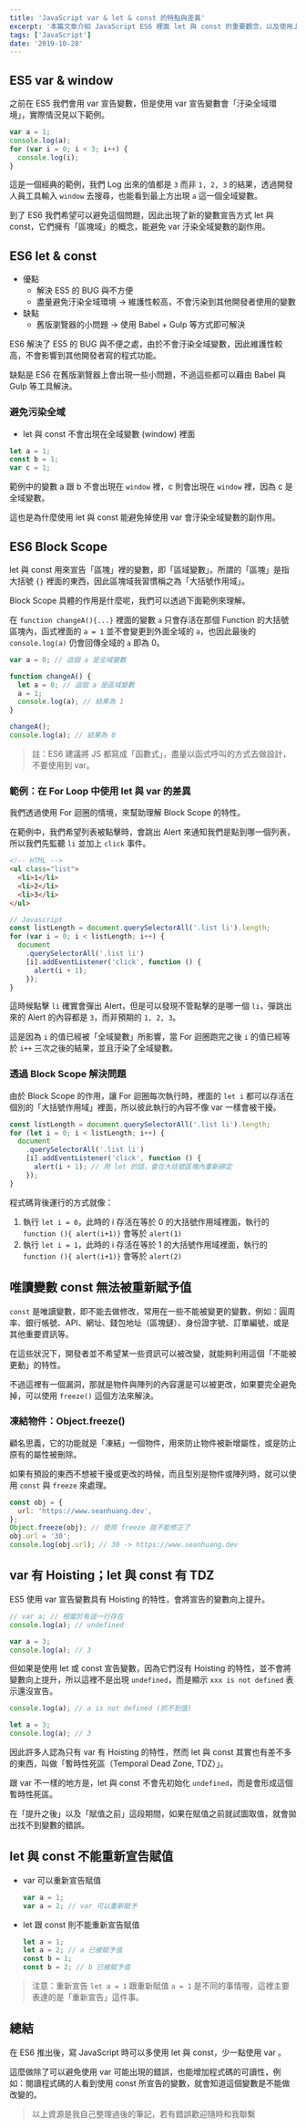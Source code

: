 ```yaml
---
title: 'JavaScript var & let & const 的特點與差異'
excerpt: '本篇文章介紹 JavaScript ES6 裡面 let 與 const 的重要觀念，以及使用上的注意事項。'
tags: ['JavaScript']
date: '2019-10-28'
---
```


## ES5 var & window

之前在 ES5 我們會用 var 宣告變數，但是使用 var 宣告變數會「汙染全域環境」，實際情況見以下範例。

```javascript
var a = 1;
console.log(a);
for (var i = 0; i < 3; i++) {
  console.log(i);
}
```

這是一個經典的範例，我們 Log 出來的值都是 `3` 而非 `1, 2, 3` 的結果，透過開發人員工具輸入 `window` 去搜尋，也能看到最上方出現 `a` 這一個全域變數。

到了 ES6 我們希望可以避免這個問題，因此出現了新的變數宣告方式 let 與 const，它們擁有「區塊域」的概念，能避免 var 汙染全域變數的副作用。

## ES6 let & const

- 優點
  - 解決 ES5 的 BUG 與不方便
  - 盡量避免汙染全域環境 → 維護性較高，不會污染到其他開發者使用的變數
- 缺點
  - 舊版瀏覽器的小問題 → 使用 Babel + Gulp 等方式即可解決

ES6 解決了 ES5 的 BUG 與不便之處，由於不會汙染全域變數，因此維護性較高，不會影響到其他開發者寫的程式功能。

缺點是 ES6 在舊版瀏覽器上會出現一些小問題，不過這些都可以藉由 Babel 與 Gulp 等工具解決。

### 避免污染全域

- let 與 const 不會出現在全域變數 (window) 裡面

```javascript
let a = 1;
const b = 1;
var c = 1;
```

範例中的變數 a 跟 b 不會出現在 `window` 裡，c 則會出現在 `window` 裡，因為 c 是全域變數。

這也是為什麼使用 let 與 const 能避免掉使用 var 會汙染全域變數的副作用。

## ES6 Block Scope

let 與 const 用來宣告「區塊」裡的變數，即「區域變數」。所謂的「區塊」是指大括號 `{}` 裡面的東西，因此區塊域我習慣稱之為「大括號作用域」。

Block Scope 具體的作用是什麼呢，我們可以透過下面範例來理解。

在 `function changeA(){...}` 裡面的變數 `a` 只會存活在那個 Function 的大括號區塊內，函式裡面的 `a = 1` 並不會變更到外面全域的 `a`，也因此最後的 `console.log(a)` 仍會回傳全域的 `a` 即為 0。

```javascript
var a = 0; // 這個 a 是全域變數

function changeA() {
  let a = 0; // 這個 a 是區域變數
  a = 1;
  console.log(a); // 結果為 1
}

changeA();
console.log(a); // 結果為 0
```

> 註：ES6 建議將 JS 都寫成「函數式」，盡量以函式呼叫的方式去做設計，不要使用到 var。

### 範例：在 For Loop 中使用 let 與 var 的差異

我們透過使用 For 迴圈的情境，來幫助理解 Block Scope 的特性。

在範例中，我們希望列表被點擊時，會跳出 Alert 來通知我們是點到哪一個列表，所以我們先監聽 `li` 並加上 `click` 事件。

```html
<!-- HTML -->
<ul class="list">
  <li>1</li>
  <li>2</li>
  <li>3</li>
</ul>
```

```javascript
// Javascript
const listLength = document.querySelectorAll('.list li').length;
for (var i = 0; i < listLength; i++) {
  document
    .querySelectorAll('.list li')
    [i].addEventListener('click', function () {
      alert(i + 1);
    });
}
```

這時候點擊 `li` 確實會彈出 Alert，但是可以發現不管點擊的是哪一個 `li`，彈跳出來的 Alert 的內容都是 `3`，而非預期的 `1, 2, 3`。

這是因為 `i` 的值已經被「全域變數」所影響，當 For 迴圈跑完之後 `i` 的值已經等於 `i++` 三次之後的結果，並且汙染了全域變數。

### 透過 Block Scope 解決問題

由於 Block Scope 的作用，讓 For 迴圈每次執行時，裡面的 `let i` 都可以存活在個別的「大括號作用域」裡面，所以彼此執行的內容不像 var 一樣會被干擾。

```javascript
const listLength = document.querySelectorAll('.list li').length;
for (let i = 0; i < listLength; i++) {
  document
    .querySelectorAll('.list li')
    [i].addEventListener('click', function () {
      alert(i + 1); // 用 let 的話，會在大括號區塊內重新綁定
    });
}
```

程式碼背後運行的方式就像：

1. 執行 `let i = 0`，此時的 i 存活在等於 0 的大括號作用域裡面，執行的 `function (){ alert(i+1)}` 會等於 `alert(1)`
2. 執行 `let i = 1`，此時的 i 存活在等於 1 的大括號作用域裡面，執行的 `function (){ alert(i+1)}` 會等於 `alert(2)`

## 唯讀變數 const 無法被重新賦予值

`const` 是唯讀變數，即不能去做修改，常用在一些不能被變更的變數，例如：圓周率、銀行帳號、API、網址、錢包地址（區塊鏈）、身份證字號、訂單編號，或是其他重要資訊等。

在這些狀況下，開發者並不希望某一些資訊可以被改變，就能夠利用這個「不能被更動」的特性。

不過這裡有一個漏洞，那就是物件與陣列的內容還是可以被更改，如果要完全避免掉，可以使用 `freeze()` 這個方法來解決。

### 凍結物件：Object.freeze()

顧名思義，它的功能就是「凍結」一個物件，用來防止物件被新增屬性，或是防止原有的屬性被刪除。

如果有預設的東西不想被干擾或更改的時候，而且型別是物件或陣列時，就可以使用 `const` 與 `freeze` 來處理。

```javascript
const obj = {
  url: 'https://www.seanhuang.dev',
};
Object.freeze(obj); // 使用 freeze 就不能修正了
obj.url = '30';
console.log(obj.url); // 30 -> https://www.seanhuang.dev
```

## var 有 Hoisting；let 與 const 有 TDZ

ES5 使用 var 宣告變數具有 Hoisting 的特性，會將宣告的變數向上提升。

```javascript
// var a; // 相當於有這一行存在
console.log(a); // undefined

var a = 3;
console.log(a); // 3
```

但如果是使用 let 或 const 宣告變數，因為它們沒有 Hoisting 的特性，並不會將變數向上提升，所以這裡不是出現 `undefined`，而是顯示 `xxx is not defined` 表示還沒宣告。

```javascript
console.log(a); // a is not defined (抓不到值)

let a = 3;
console.log(a); // 3
```

因此許多人認為只有 var 有 Hoisting 的特性，然而 let 與 const 其實也有差不多的東西，叫做「暫時性死區（Temporal Dead Zone, TDZ）」。

跟 var 不一樣的地方是，let 與 const 不會先初始化 `undefined`，而是會形成這個暫時性死區。

在「提升之後」以及「賦值之前」這段期間，如果在賦值之前就試圖取值，就會拋出找不到變數的錯誤。

## let 與 const 不能重新宣告賦值

- var 可以重新宣告賦值

  ```javascript
  var a = 1;
  var a = 2; // var 可以重新賦予
  ```

- let 跟 const 則不能重新宣告賦值

  ```javascript
  let a = 1;
  let a = 2; // a 已被賦予值
  const b = 1;
  const b = 2; // b 已被賦予值
  ```

> 注意：重新宣告 `let a = 1` 跟重新賦值 `a = 1` 是不同的事情喔，這裡主要表達的是「重新宣告」這件事。

## 總結

在 ES6 推出後，寫 JavaScript 時可以多使用 let 與 const，少一點使用 var 。

這麼做除了可以避免使用 var 可能出現的錯誤，也能增加程式碼的可讀性，例如：閱讀程式碼的人看到使用 const 所宣告的變數，就會知道這個變數是不能做改變的。

> 以上資源是我自己整理過後的筆記，若有錯誤歡迎隨時和我聯繫
